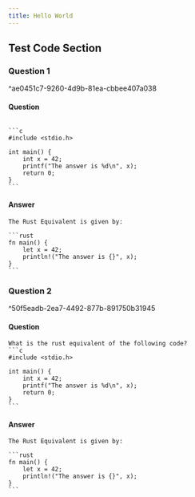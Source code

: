 ```yaml
---
title: Hello World
---
```


## Test Code Section

### Question 1
^ae0451c7-9260-4d9b-81ea-cbbee407a038

#### Question

````

```c
#include <stdio.h>

int main() {
    int x = 42;
    printf("The answer is %d\n", x);
    return 0;
}
```
````

#### Answer

````
The Rust Equivalent is given by:

```rust
fn main() {
    let x = 42;
    println!("The answer is {}", x);
}
```
````

### Question 2
^50f5eadb-2ea7-4492-877b-891750b31945

#### Question

````
What is the rust equivalent of the following code?
```c
#include <stdio.h>

int main() {
    int x = 42;
    printf("The answer is %d\n", x);
    return 0;
}
```
````

#### Answer

````
The Rust Equivalent is given by:

```rust
fn main() {
    let x = 42;
    println!("The answer is {}", x);
}
```
````